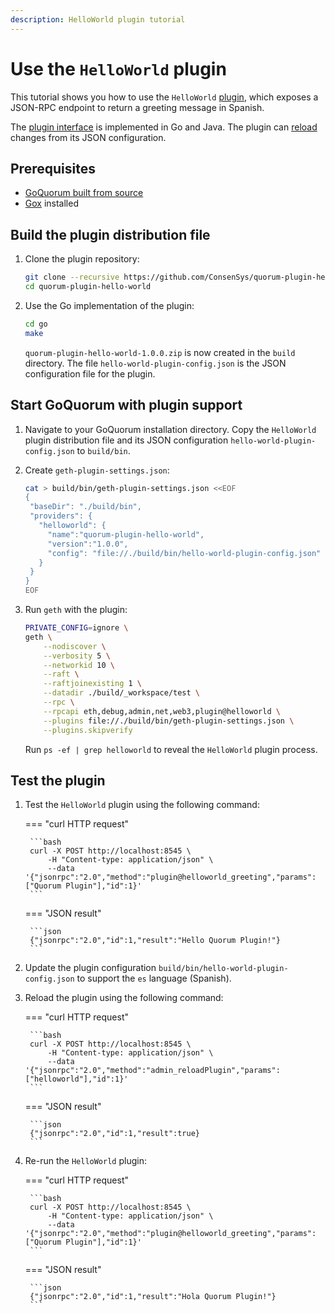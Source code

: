 ```yaml
---
description: HelloWorld plugin tutorial
---
```


# Use the `HelloWorld` plugin

This tutorial shows you how to use the `HelloWorld` [plugin](../Concepts/Plugins.md), which exposes a JSON-RPC endpoint
to return a greeting message in Spanish.

The [plugin interface](https://github.com/ConsenSys/quorum-plugin-definitions/blob/master/helloworld.proto) is
implemented in Go and Java.
The plugin can [reload](../Concepts/Plugins.md#plugin-reloading) changes from its JSON configuration.

## Prerequisites

- [GoQuorum built from source](../GetStarted/Install.md#goquorum)
- [Gox](https://github.com/mitchellh/gox) installed

## Build the plugin distribution file

1. Clone the plugin repository:

    ```bash
    git clone --recursive https://github.com/ConsenSys/quorum-plugin-hello-world.git
    cd quorum-plugin-hello-world
    ```

1. Use the Go implementation of the plugin:

    ```bash
    cd go
    make
    ```

    `quorum-plugin-hello-world-1.0.0.zip` is now created in the `build` directory.
    The file `hello-world-plugin-config.json` is the JSON configuration file for the plugin.

## Start GoQuorum with plugin support

1. Navigate to your GoQuorum installation directory.
   Copy the `HelloWorld` plugin distribution file and its JSON configuration `hello-world-plugin-config.json` to `build/bin`.

1. Create `geth-plugin-settings.json`:

    ```bash
    cat > build/bin/geth-plugin-settings.json <<EOF
    {
     "baseDir": "./build/bin",
     "providers": {
       "helloworld": {
         "name":"quorum-plugin-hello-world",
         "version":"1.0.0",
         "config": "file://./build/bin/hello-world-plugin-config.json"
       }
     }
    }
    EOF
    ```

1. Run `geth` with the plugin:

    ```bash
    PRIVATE_CONFIG=ignore \
    geth \
        --nodiscover \
        --verbosity 5 \
        --networkid 10 \
        --raft \
        --raftjoinexisting 1 \
        --datadir ./build/_workspace/test \
        --rpc \
        --rpcapi eth,debug,admin,net,web3,plugin@helloworld \
        --plugins file://./build/bin/geth-plugin-settings.json \
        --plugins.skipverify
    ```

    Run `ps -ef | grep helloworld` to reveal the `HelloWorld` plugin process.

## Test the plugin

1. Test the `HelloWorld` plugin using the following command:

    === "curl HTTP request"

        ```bash
        curl -X POST http://localhost:8545 \
            -H "Content-type: application/json" \
            --data '{"jsonrpc":"2.0","method":"plugin@helloworld_greeting","params":["Quorum Plugin"],"id":1}'
        ```

    === "JSON result"

        ```json
        {"jsonrpc":"2.0","id":1,"result":"Hello Quorum Plugin!"}
        ```

1. Update the plugin configuration `build/bin/hello-world-plugin-config.json` to support the `es` language (Spanish).

1. Reload the plugin using the following command:

    === "curl HTTP request"

        ```bash
        curl -X POST http://localhost:8545 \
            -H "Content-type: application/json" \
            --data '{"jsonrpc":"2.0","method":"admin_reloadPlugin","params":["helloworld"],"id":1}'
        ```

    === "JSON result"

        ```json
        {"jsonrpc":"2.0","id":1,"result":true}
        ```

1. Re-run the `HelloWorld` plugin:

    === "curl HTTP request"

        ```bash
        curl -X POST http://localhost:8545 \
            -H "Content-type: application/json" \
            --data '{"jsonrpc":"2.0","method":"plugin@helloworld_greeting","params":["Quorum Plugin"],"id":1}'
        ```

    === "JSON result"

        ```json
        {"jsonrpc":"2.0","id":1,"result":"Hola Quorum Plugin!"}
        ```
